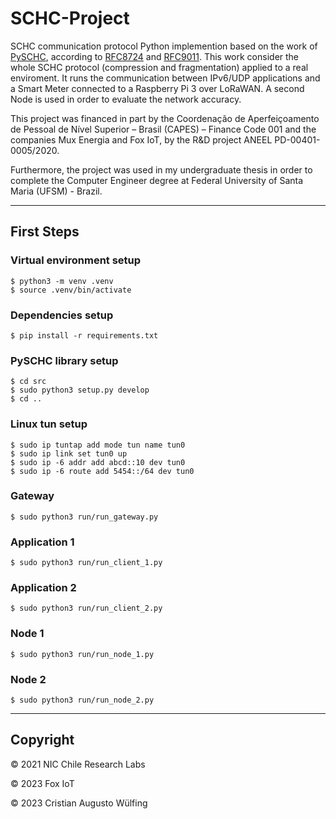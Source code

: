 # SCHC-Project

SCHC communication protocol Python implemention based on the work of [PySCHC](https://github.com/niclabs/PySCHC), according to [RFC8724](https://datatracker.ietf.org/doc/html/rfc8724) and [RFC9011](https://datatracker.ietf.org/doc/html/rfc9011). This work consider the whole SCHC protocol (compression and fragmentation) applied to a real enviroment. It runs the communication between IPv6/UDP applications and a Smart Meter connected to a Raspberry Pi 3 over LoRaWAN. A second Node is used in order to evaluate the network accuracy.

This project was financed in part by the Coordenação de Aperfeiçoamento de Pessoal de Nível Superior – Brasil (CAPES) – Finance Code 001 and the companies Mux Energia and Fox IoT, by the R&D project ANEEL PD-00401-0005/2020.

Furthermore, the project was used in my undergraduate thesis in order to complete the Computer Engineer degree at Federal University of Santa Maria (UFSM) - Brazil.

---

## First Steps

### Virtual environment setup

    $ python3 -m venv .venv
    $ source .venv/bin/activate

### Dependencies setup

    $ pip install -r requirements.txt

### PySCHC library setup

    $ cd src
    $ sudo python3 setup.py develop 
    $ cd ..

### Linux tun setup

    $ sudo ip tuntap add mode tun name tun0
    $ sudo ip link set tun0 up
    $ sudo ip -6 addr add abcd::10 dev tun0
    $ sudo ip -6 route add 5454::/64 dev tun0

### Gateway

    $ sudo python3 run/run_gateway.py

### Application 1

    $ sudo python3 run/run_client_1.py

### Application 2

    $ sudo python3 run/run_client_2.py

### Node 1

    $ sudo python3 run/run_node_1.py

### Node 2

    $ sudo python3 run/run_node_2.py

---

## Copyright

&copy; 2021 NIC Chile Research Labs

&copy; 2023 Fox IoT

&copy; 2023 Cristian Augusto Wülfing
